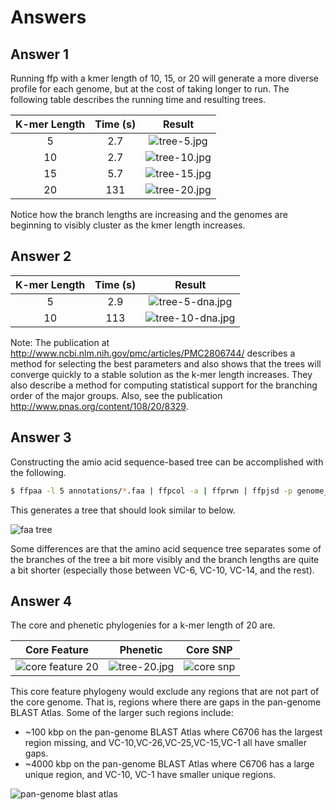 Answers
=======

Answer 1
--------

Running ffp with a kmer length of 10, 15, or 20 will generate a more diverse profile for each genome, but at the cost of taking longer to run.  The following table describes the running time and resulting trees.

| K-mer Length | Time (s) | Result                             |
|:------------:|:--------:|:----------------------------------:|
| 5            | 2.7      | ![tree-5.jpg](images/tree-5.jpg)   |
| 10           | 2.7      | ![tree-10.jpg](images/tree-10.jpg) |
| 15           | 5.7      | ![tree-15.jpg](images/tree-15.jpg) |
| 20           | 131      | ![tree-20.jpg](images/tree-20.jpg) |

Notice how the branch lengths are increasing and the genomes are beginning to visibly cluster as the kmer length increases.

Answer 2
--------

| K-mer Length | Time (s) | Result                                     |
|:------------:|:--------:|:------------------------------------------:|
| 5            | 2.9      | ![tree-5-dna.jpg](images/tree-5-dna.jpg)   |
| 10           | 113      | ![tree-10-dna.jpg](images/tree-10-dna.jpg) |

Note: The publication at http://www.ncbi.nlm.nih.gov/pmc/articles/PMC2806744/ describes a method for selecting the best parameters and also shows that the trees will converge quickly to a stable solution as the k-mer length increases.  They also describe a method for computing statistical support for the branching order of the major groups.  Also, see the publication http://www.pnas.org/content/108/20/8329.

Answer 3
--------

Constructing the amio acid sequence-based tree can be accomplished with the following.

```bash
$ ffpaa -l 5 annotations/*.faa | ffpcol -a | ffprwn | ffpjsd -p genome_names_faa.txt | ffptree > tree-5-aa.txt
```

This generates a tree that should look similar to below.

![faa tree](images/tree-5-aa.jpg)

Some differences are that the amino acid sequence tree separates some of the branches of the tree a bit more visibly and the branch lengths are quite a bit shorter (especially those between VC-6, VC-10, VC-14, and the rest).

Answer 4
--------

The core and phenetic phylogenies for a k-mer length of 20 are.

| Core Feature                                | Phenetic                           | Core SNP                                    |
|:-------------------------------------------:|:----------------------------------:|:-------------------------------------------:|
| ![core feature 20](images/tree-core-20.jpg) | ![tree-20.jpg](images/tree-20.jpg) | ![core snp](../core-snp/output-10-tree.jpg) |

This core feature phylogeny would exclude any regions that are not part of the core genome.  That is, regions where there are gaps in the pan-genome BLAST Atlas.  Some of the larger such regions include:

* ~100 kbp on the pan-genome BLAST Atlas where C6706 has the largest region missing, and VC-10,VC-26,VC-25,VC-15,VC-1 all have smaller gaps.
* ~4000 kbp on the pan-genome BLAST Atlas where C6706 has a large unique region, and VC-10, VC-1 have smaller unique regions.

![pan-genome blast atlas](../gview-server/images/lab4-pangenome-all.jpg) 

